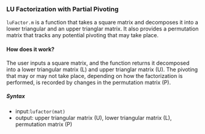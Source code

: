 ### LU Factorization with Partial Pivoting
`luFactor.m` is a function that takes a square matrix and decomposes it into a lower triangular and an upper trianglar matrix. It also provides a permutation matrix that tracks any potential pivoting that may take place. 
#### How does it work? 
The user inputs a square matrix, and the function returns it decomposed into a lower triangular matrix (L) and upper trianglar matrix (U). The pivoting that may or may not take place, depending on how the factorization is performed, is recorded by changes in the permutation matrix (P). 
##### Syntax 
- input:`lufactor(mat)`
- output: upper triangular matrix (U), lower triangular matrix (L), permutation matrix (P)